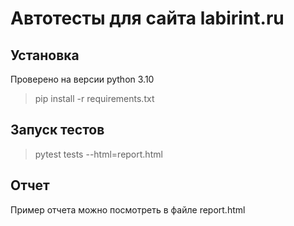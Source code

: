 # Автотесты для сайта labirint.ru

## Установка

Проверено на версии python 3.10
> pip install -r requirements.txt

## Запуск тестов
> pytest tests --html=report.html

## Отчет
Пример отчета можно посмотреть в файле report.html